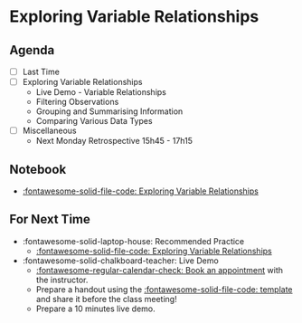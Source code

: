 # Exploring Variable Relationships

## Agenda
- [ ] Last Time
- [ ] Exploring Variable Relationships
    - Live Demo - Variable Relationships
    - Filtering Observations
    - Grouping and Summarising Information
    - Comparing Various Data Types
- [ ] Miscellaneous
    - Next Monday Retrospective 15h45 - 17h15

## Notebook
- [:fontawesome-solid-file-code: Exploring Variable Relationships](https://colab.research.google.com/github/mickaeltemporao/itds/blob/main/materials/04-data-exploration-rows.ipynb)

## For Next Time
- :fontawesome-solid-laptop-house: Recommended Practice
    - [:fontawesome-solid-file-code: Exploring Variable Relationships](https://colab.research.google.com/github/mickaeltemporao/itds/blob/main/materials/04-data-exploration-rows.ipynb)
- :fontawesome-solid-chalkboard-teacher: Live Demo
    - [:fontawesome-regular-calendar-check: Book an appointment](https://calendly.com/mickaeltemporao/one-on-one) with the instructor.
    - Prepare a handout using the [:fontawesome-solid-file-code: template](https://colab.research.google.com/github/mickaeltemporao/ids-materials/blob/main/handout-template.ipynb) and share it before the class meeting!
    - Prepare a 10 minutes live demo.

